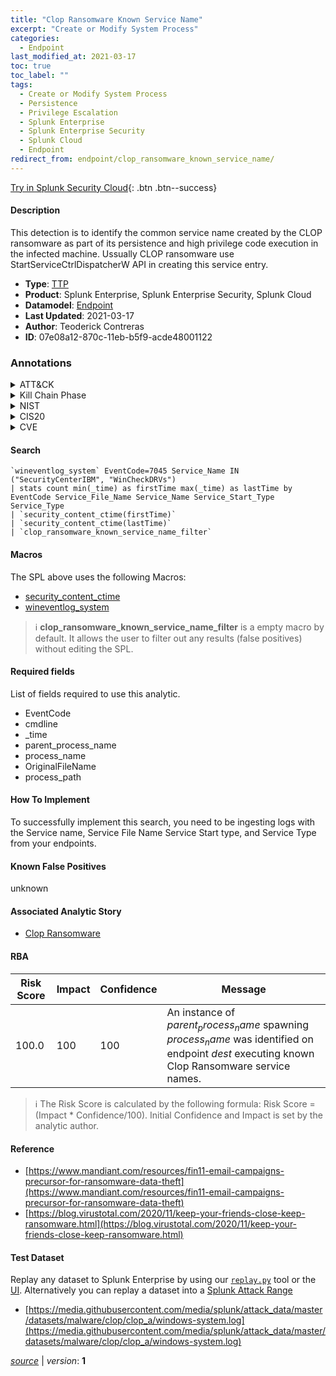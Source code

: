 ```yaml
---
title: "Clop Ransomware Known Service Name"
excerpt: "Create or Modify System Process"
categories:
  - Endpoint
last_modified_at: 2021-03-17
toc: true
toc_label: ""
tags:
  - Create or Modify System Process
  - Persistence
  - Privilege Escalation
  - Splunk Enterprise
  - Splunk Enterprise Security
  - Splunk Cloud
  - Endpoint
redirect_from: endpoint/clop_ransomware_known_service_name/
---
```




[Try in Splunk Security Cloud](https://www.splunk.com/en_us/cyber-security.html){: .btn .btn--success}

#### Description

This detection is to identify the common service name created by the CLOP ransomware as part of its persistence and high privilege code execution in the infected machine. Ussually CLOP ransomware use StartServiceCtrlDispatcherW API in creating this service entry.

- **Type**: [TTP](https://github.com/splunk/security_content/wiki/Detection-Analytic-Types)
- **Product**: Splunk Enterprise, Splunk Enterprise Security, Splunk Cloud
- **Datamodel**: [Endpoint](https://docs.splunk.com/Documentation/CIM/latest/User/Endpoint)
- **Last Updated**: 2021-03-17
- **Author**: Teoderick Contreras
- **ID**: 07e08a12-870c-11eb-b5f9-acde48001122

### Annotations
<details>
  <summary>ATT&CK</summary>

<div markdown="1">

#### [ATT&CK](https://attack.mitre.org/)

| ID          | Technique   | Tactic         |
| ----------- | ----------- |--------------- |
| [T1543](https://attack.mitre.org/techniques/T1543/) | Create or Modify System Process | Persistence, Privilege Escalation |

</div>
</details>


<details>
  <summary>Kill Chain Phase</summary>

<div markdown="1">

* Exploitation


</div>
</details>


<details>
  <summary>NIST</summary>

<div markdown="1">



</div>
</details>

<details>
  <summary>CIS20</summary>

<div markdown="1">



</div>
</details>

<details>
  <summary>CVE</summary>

<div markdown="1">


</div>
</details>


#### Search

```
`wineventlog_system` EventCode=7045 Service_Name IN ("SecurityCenterIBM", "WinCheckDRVs") 
| stats count min(_time) as firstTime max(_time) as lastTime by EventCode Service_File_Name Service_Name Service_Start_Type Service_Type 
| `security_content_ctime(firstTime)` 
| `security_content_ctime(lastTime)` 
| `clop_ransomware_known_service_name_filter`
```

#### Macros
The SPL above uses the following Macros:
* [security_content_ctime](https://github.com/splunk/security_content/blob/develop/macros/security_content_ctime.yml)
* [wineventlog_system](https://github.com/splunk/security_content/blob/develop/macros/wineventlog_system.yml)

> :information_source:
> **clop_ransomware_known_service_name_filter** is a empty macro by default. It allows the user to filter out any results (false positives) without editing the SPL.



#### Required fields
List of fields required to use this analytic.
* EventCode
* cmdline
* _time
* parent_process_name
* process_name
* OriginalFileName
* process_path



#### How To Implement
To successfully implement this search, you need to be ingesting logs with the Service name, Service File Name Service Start type, and Service Type from your endpoints.
#### Known False Positives
unknown

#### Associated Analytic Story
* [Clop Ransomware](/stories/clop_ransomware)




#### RBA

| Risk Score  | Impact      | Confidence   | Message      |
| ----------- | ----------- |--------------|--------------|
| 100.0 | 100 | 100 | An instance of $parent_process_name$ spawning $process_name$ was identified on endpoint $dest$ executing known Clop Ransomware service names. |


> :information_source:
> The Risk Score is calculated by the following formula: Risk Score = (Impact * Confidence/100). Initial Confidence and Impact is set by the analytic author.


#### Reference

* [https://www.mandiant.com/resources/fin11-email-campaigns-precursor-for-ransomware-data-theft](https://www.mandiant.com/resources/fin11-email-campaigns-precursor-for-ransomware-data-theft)
* [https://blog.virustotal.com/2020/11/keep-your-friends-close-keep-ransomware.html](https://blog.virustotal.com/2020/11/keep-your-friends-close-keep-ransomware.html)



#### Test Dataset
Replay any dataset to Splunk Enterprise by using our [`replay.py`](https://github.com/splunk/attack_data#using-replaypy) tool or the [UI](https://github.com/splunk/attack_data#using-ui).
Alternatively you can replay a dataset into a [Splunk Attack Range](https://github.com/splunk/attack_range#replay-dumps-into-attack-range-splunk-server)

* [https://media.githubusercontent.com/media/splunk/attack_data/master/datasets/malware/clop/clop_a/windows-system.log](https://media.githubusercontent.com/media/splunk/attack_data/master/datasets/malware/clop/clop_a/windows-system.log)



[*source*](https://github.com/splunk/security_content/tree/develop/detections/endpoint/clop_ransomware_known_service_name.yml) \| *version*: **1**